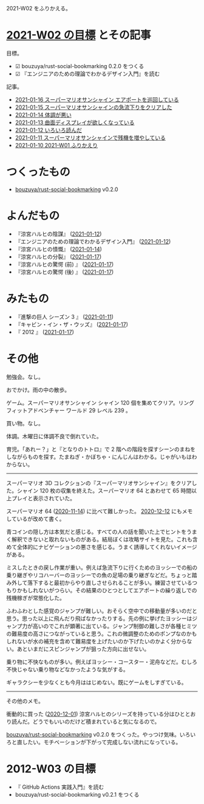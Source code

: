 2021-W02 をふりかえる。

# [2021-W02 の目標][2021-01-10] とその記事

目標。

- ☑ bouzuya/rust-social-bookmarking 0.2.0 をつくる
- ☑ 『エンジニアのための理論でわかるデザイン入門』を読む

記事。

- [2021-01-16 スーパーマリオサンシャイン エアポートを巡回している][2021-01-16]
- [2021-01-15 スーパーマリオサンシャインの急流下りをクリアした][2021-01-15]
- [2021-01-14 体調が悪い][2021-01-14]
- [2021-01-13 曲面ディスプレイが欲しくなっている][2021-01-13]
- [2021-01-12 いろいろ読んだ][2021-01-12]
- [2021-01-11 スーパーマリオサンシャインで残機を増やしている][2021-01-11]
- [2021-01-10 2021-W01 ふりかえり][2021-01-10]

# つくったもの

- [bouzuya/rust-social-bookmarking][] v0.2.0

# よんだもの

- 『涼宮ハルヒの陰謀』 ([2021-01-12][])
- 『エンジニアのための理論でわかるデザイン入門』 ([2021-01-12][])
- 『涼宮ハルヒの憤慨』 ([2021-01-14][])
- 『涼宮ハルヒの分裂』 ([2021-01-17][])
- 『涼宮ハルヒの驚愕 (前) 』 ([2021-01-17][])
- 『涼宮ハルヒの驚愕 (後) 』 ([2021-01-17][])

# みたもの

- 『進撃の巨人 シーズン 3 』 ([2021-01-11][])
- 『キャビン・イン・ザ・ウッズ』 ([2021-01-17][])
- 『 2012 』 ([2021-01-17][])

# その他

勉強会。なし。

おでかけ。雨の中の散歩。

ゲーム。スーパーマリオサンシャイン シャイン 120 個を集めてクリア。リングフィットアドベンチャー ワールド 29 レベル 239 。

買い物。なし。

体調。木曜日に体調不良で倒れていた。

育児。「あれー？」と『となりのトトロ』で 2 階への階段を探すシーンのまねをしながらものを探す。たまねぎ・かぼちゃ・にんじんはわかる。じゃがいもはわからない。

---

スーパーマリオ 3D コレクションの『スーパーマリオサンシャイン』をクリアした。シャイン 120 枚の収集を終えた。スーパーマリオ 64 とあわせて 65 時間以上プレイと表示されていた。

スーパーマリオ 64 ([2020-11-14][]) に比べて難しかった。 [2020-12-12][] にもメモしているが改めて書く。

青コインの隠し方は本気だと感じる。すべての人の話を聞いた上でヒントをうまく解釈できないと取れないものがある。結局ぼくは攻略サイトを見た。これも含めて全体的にナビゲーションの悪さを感じる。うまく誘導してくれないイメージがある。

ミスしたときの戻し作業が重い。例えば急流下りに行くためのヨッシーでの船の乗り継ぎやリコハーバーのヨッシーでの魚の足場の乗り継ぎなどだ。ちょっと踏み外して落下すると最初からやり直しさせられることが多い。練習させているつもりかもしれないがつらい。その結果のひとつとしてエアポートの繰り返しでの残機稼ぎが常態化した。

ふわふわとした感覚のジャンプが難しい。おそらく空中での移動量が多いのだと思う。思った以上に飛んだり飛ばなかったりする。先の例に挙げたヨッシーはジャンプ力が高いのでこれが顕著に出ている。ジャンプ制御の難しさが各種ヒミツの難易度の高さにつながっていると思う。これの微調整のためのポンプなのかもしれないが水の補充を含めて難易度を上げたいのか下げたいのかよく分からない。あといまだにスピンジャンプが狙った方向に出せない。

乗り物に不快なものが多い。例えばヨッシー・コースター・泥舟などだ。むしろ不快じゃない乗り物などなかったような気がする。

ギャラクシーを少なくとも今月ははじめない。既にゲームをしすぎている。

---

その他のメモ。

衝動的に買った ([2020-12-01][]) 涼宮ハルヒのシリーズを持っている分はひととおり読んだ。どうでもいいのだけど積まれていると気になるので。

[bouzuya/rust-social-bookmarking][] v0.2.0 をつくった。やっつけ気味。いろいろと直したい。モチベーションが下がって完成しない流れになっている。

# 2012-W03 の目標

- 『 GitHub Actions 実践入門』を読む
- bouzuya/rust-social-bookmarking v0.2.1 をつくる

[2020-11-14]: https://blog.bouzuya.net/2020/11/14/
[2020-12-01]: https://blog.bouzuya.net/2020/12/01/
[2020-12-12]: https://blog.bouzuya.net/2020/12/12/
[2021-01-10]: https://blog.bouzuya.net/2021/01/10/
[2021-01-11]: https://blog.bouzuya.net/2021/01/11/
[2021-01-12]: https://blog.bouzuya.net/2021/01/12/
[2021-01-13]: https://blog.bouzuya.net/2021/01/13/
[2021-01-14]: https://blog.bouzuya.net/2021/01/14/
[2021-01-15]: https://blog.bouzuya.net/2021/01/15/
[2021-01-16]: https://blog.bouzuya.net/2021/01/16/
[2021-01-17]: https://blog.bouzuya.net/2021/01/17/
[bouzuya/rust-social-bookmarking]: https://github.com/bouzuya/rust-social-bookmarking
